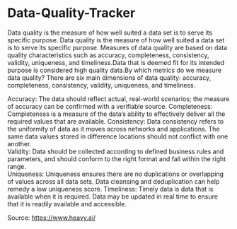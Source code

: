 # Data-Quality-Tracker
Data quality is the measure of how well suited a data set is to serve its specific purpose. Data quality is the measure of how well suited a data set is to serve its specific purpose. Measures of data quality are based on data quality characteristics such as accuracy, completeness, consistency, validity, uniqueness, and timeliness.Data that is deemed fit for its intended purpose is considered high quality data.By which metrics do we measure data quality? There are six main dimensions of data quality: accuracy, completeness, consistency, validity, uniqueness, and timeliness. 

Accuracy: The data should reflect actual, real-world scenarios; the measure of accuracy can be confirmed with a verifiable source.
Completeness: Completeness is a measure of the data’s ability to effectively deliver all the required values that are available.
Consistency: Data consistency refers to the  uniformity of data as it moves across networks and applications. The same data values stored in difference locations should not conflict with one another.  
Validity: Data should be collected according to defined business rules and parameters, and should conform to the right format and fall within the right range.   
Uniqueness: Uniqueness ensures there are no duplications or overlapping of values across all data sets. Data cleansing and deduplication can help remedy a low uniqueness score.
Timeliness: Timely data is data that is available when it is required. Data may be updated in real time to ensure that it is readily available and accessible.

Source: https://www.heavy.ai/

